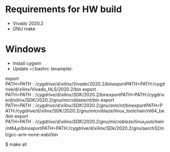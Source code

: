 # Requirements for HW build

* Vivado 2020.2
* GNU make

# Windows 

* Install cygwin
* Update ~/.bashrc (example):

export PATH=$PATH:/cygdrive/d/xilinx/Vivado/2020.2/bin
export PATH=$PATH:/cygdrive/d/xilinx/Vivado_HLS/2020.2/bin
export PATH=$PATH:/cygdrive/d/xilinx/SDK/2020.2/bin
export PATH=$PATH:/cygdrive/d/xilinx/SDK/2020.2/gnu/microblaze/nt/bin
export PATH=$PATH:/cygdrive/d/xilinx/SDK/2020.2/gnu/arm/nt/bin
export PATH=$PATH:/cygdrive/d/xilinx/SDK/2020.2/gnu/microblaze/linux_toolchain/nt64_be/bin
export PATH=$PATH:/cygdrive/d/xilinx/SDK/2020.2/gnu/microblaze/linux_toolchain/nt64_le/bin
export PATH=$PATH:/cygdrive/d/xilinx/SDk/2020.2/gnu/aarch32/nt/gcc-arm-none-eabi/bin


$ make all
